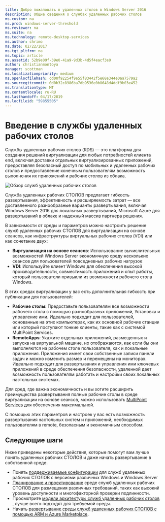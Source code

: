 ```yaml
---
title: Добро пожаловать в удаленных столов в Windows Server 2016
description: Общие сведения о службах удаленных рабочих столов
ms.custom: na
ms.prod: windows-server-threshold
ms.reviewer: na
ms.suite: na
ms.technology: remote-desktop-services
ms.author: chrimo
ms.date: 02/22/2017
ms.tgt_pltfrm: na
ms.topic: article
ms.assetid: 52b9e09f-39e0-41a9-9d3b-4d5f4eacf3e0
author: christianmontoya
manager: scottman
ms.localizationpriority: medium
ms.openlocfilehash: cd00f92254f9e55f83442f5e68e344e0aa7579a2
ms.sourcegitcommit: 0d0b32c8986ba7db9536e0b8648d4ddf9b03e452
ms.translationtype: MT
ms.contentlocale: ru-RU
ms.lasthandoff: 04/17/2019
ms.locfileid: "59855505"
---
```

# <a name="welcome-to-remote-desktop-services"></a>Введение в службы удаленных рабочих столов 

Службы удаленных рабочих столов (RDS) — это платформа для создания решений виртуализации для любых потребностей клиента end, включая доставки отдельных виртуализированных приложений, предоставляя безопасный доступ по мобильных и удаленных рабочих столов и предоставление конечным пользователям возможность выполнения их приложений и рабочих столов из облака.

![Обзор служб удаленных рабочих столов](.\media\rds-overview.png)

Служба удаленных рабочих СТОЛОВ предлагает гибкость развертывания, эффективность и расширяемость затрат — все доставленного разнообразные варианты развертывания, включая Windows Server 2016 для локальных развертываний, Microsoft Azure для развертываний в облаке и надежный массив партнера решения.

В зависимости от среды и параметров можно настроить решение служб удаленных рабочих СТОЛОВ для виртуализации на основе сеансов, как инфраструктуры виртуальных рабочих столов (VDI) или как сочетание двух:

- **Виртуализация на основе сеансов**: Использование вычислительных возможностей Windows Server экономичную среду нескольких сеансов для пользователей повседневных рабочих нагрузок
- **VDI**: Используйте клиент Windows для обеспечения высокой производительности, совместимость приложений и опыт работы, который пользователи привыкли из возможности рабочего стола Windows.

В этих средах виртуализации у вас есть дополнительная гибкость при публикации для пользователей:

- **Рабочие столы**: Предоставьте пользователям все возможности рабочего стола с помощью разнообразных приложений, Установка и управление ими. Идеально подходит для пользователей, основанные на этих компьютерах, как их основной рабочие станции или который поступают тонкие клиенты, такие как с системой MultiPoint Services.
- **RemoteApps**: Укажите отдельных приложений, размещенных и запуска на виртуальной машине, но отображаются, как если бы они выполняются на рабочем столе пользователя, как и локальные приложения. Приложения имеет свои собственные записи панели задач и можно изменить размер и перемещены на мониторах. Идеально подходит для развертывания и управления ими ключевых приложений в среде обеспечения безопасности, удаленной дает возможность пользователям работать и настройки своих локальных настольных системах.

Для сред, где важна экономичность и вы хотите расширить преимущества развертывания полные рабочие столы в среде виртуализации на основе сеансов, можно использовать [MultiPoint Services](../multipoint-services/multipoint-services.md) для обеспечения максимальной. 

С помощью этих параметров и настроек у вас есть возможность развертывания настольных систем и приложений, необходимых пользователям в remote, безопасным и экономичным способом.

## <a name="next-steps"></a>Следующие шаги

Ниже приведены некоторые действия, которые помогут вам лучше понять удаленных рабочих СТОЛОВ и даже начать развертывание в собственной среде.
-   Понять [поддерживаемые конфигурации](rds-supported-config.md) для служб удаленных рабочих СТОЛОВ с версиями различных Windows и Windows Server
-   [Планирование и проектирование](rds-plan-and-design.md) среде служб удаленных рабочих СТОЛОВ для размещения различных требований, таких как высокий уровень доступности и многофакторной проверки подлинности.
-   Просмотрите [модели архитектуры служб удаленных рабочих столов](desktop-hosting-logical-architecture.md) , лучше всего подходят для требуемой среды.
-   Начать [развертывание среды служб удаленных рабочих СТОЛОВ с помощью ARM и Azure Marketplace](rds-in-azure.md).
